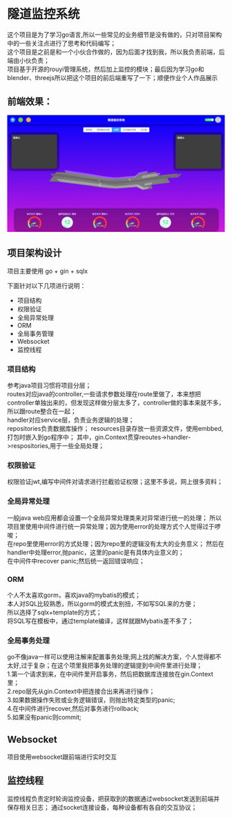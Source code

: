 # 隧道监控系统
这个项目是为了学习go语言,所以一些常见的业务细节是没有做的，只对项目架构中的一些关注点进行了思考和代码编写；   
这个项目是之前是和一个小伙合作做的，因为后面才找到我，所以我负责前端，后端由小伙负责；  
项目基于开源的rouyi管理系统，然后加上监控的模块；最后因为学习go和blender、threejs所以把这个项目的前后端重写了一下；顺便作业个人作品展示
## 前端效果：
![image](https://github.com/kelvinyeung0323/tunnel-3d/blob/main/docs/pics/screen_home.png)  


## 项目架构设计
项目主要使用 go + gin + sqlx 

下面针对以下几项进行说明：
- 项目结构
- 权限验证
- 全局异常处理
- ORM
- 全局事务管理
- Websocket
- 监控线程

### 项目结构
参考java项目习惯将项目分层；  
routes对应java的controller,一些请求参数处理在route里做了，本来想把controller单独出来的，但发现这样做分层太多了，controller做的事本来就不多，所以跟route整合在一起；   
handler对应service层，负责业务逻辑的处理；  
repositories负责数据库操作； 
resources目录存放一些资源文件，使用embbed,打包时嵌入到go程序中；
其中，gin.Context贯穿reoutes->handler->respositories,用于一些全局处理；

### 权限验证
权限验证jwt,编写中间件对请求进行拦截验证权限；这里不多说，网上很多资料；

### 全局异常处理
一般java web应用都会设置一个全局异常处理类来对异常进行统一的处理；
所以项目里使用中间件进行统一异常处理；因为使用error的处理方式个人觉得过于啰唆；  
在repo里使用error的方式处理；因为repo里的逻辑没有太大的业务意义；
然后在handler中处理error,抛panic，这里的panic是有具体内业意义的；   
在中间件中recover panic;然后统一返回错误响应；


### ORM
个人不太喜欢gorm，喜欢java的mybatis的模式；  
本人对SQL比较熟悉，所以gorm的模式太别扭，不如写SQL来的方便；  
所以选择了sqlx+template的方式；   
将SQL写在模板中，通过template编译，这样就跟Mybatis差不多了；

### 全局事务处理
go不像java一样可以使用注解来配置事务处理;网上找的解决方案，个人觉得都不太好,过于复杂；在这个项里我把事务处理的逻辑提到中间件里进行处理；  
1.第一个请求到来，在中间件里开启事务，然后把数据库连接放在gin.Context里；    
2.repo层先从gin.Context中把连接合出来再进行操作；    
3.如果数据操作失败或业务逻辑错误，则抛出特定类型的panic;   
4.在中间件进行recover,然后对事务进行rollback;    
5.如果没有panic则commit;    


## Websocket
项目使用websocket跟前端进行实时交互


## 监控线程
监控线程负责定时轮询监控设备，把获取到的数据通过websocket发送到前端并保存相关日志；
通过socket连接设备，每种设备都有各自的交互协议；




